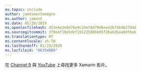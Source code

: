 ```yaml
---
ms.topic: include
author: jamesmontemagno
ms.author: jamont
ms.date: 05/28/2019
ms.openlocfilehash: d53e4e2e0d76e9c24ef8d79d6eed1b74bdb27d4d
ms.sourcegitcommit: 3f0e4f10e5def19122588bb05f26ab2baa9df6eb
ms.translationtype: HT
ms.contentlocale: zh-TW
ms.lasthandoff: 01/23/2020
ms.locfileid: "66354008"
---
```

在 [Channel 9](https://channel9.msdn.com/Shows/XamarinShow) 與 [YouTube](https://www.youtube.com/c/XamarinDevelopers) 上尋找更多 Xamarin 影片。
